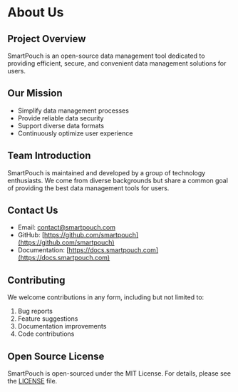 # About Us

## Project Overview

SmartPouch is an open-source data management tool dedicated to providing efficient, secure, and convenient data management solutions for users.

## Our Mission

- Simplify data management processes
- Provide reliable data security
- Support diverse data formats
- Continuously optimize user experience

## Team Introduction

SmartPouch is maintained and developed by a group of technology enthusiasts. We come from diverse backgrounds but share a common goal of providing the best data management tools for users.

## Contact Us

- Email: contact@smartpouch.com
- GitHub: [https://github.com/smartpouch](https://github.com/smartpouch)
- Documentation: [https://docs.smartpouch.com](https://docs.smartpouch.com)

## Contributing

We welcome contributions in any form, including but not limited to:

1. Bug reports
2. Feature suggestions
3. Documentation improvements
4. Code contributions

## Open Source License

SmartPouch is open-sourced under the MIT License. For details, please see the [LICENSE](https://github.com/smartpouch/smartpouch/blob/main/LICENSE) file. 